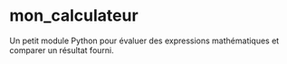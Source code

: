 # mon_calculateur

Un petit module Python pour évaluer des expressions mathématiques et comparer un résultat fourni.
